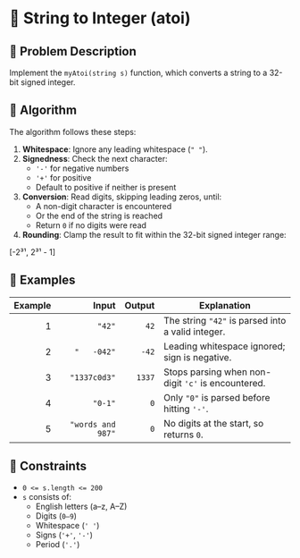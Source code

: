 # 🧮 String to Integer (atoi)

## 📘 Problem Description

Implement the `myAtoi(string s)` function, which converts a string to a 32-bit signed integer.

## 🧠 Algorithm

The algorithm follows these steps:

1. **Whitespace**: Ignore any leading whitespace (`" "`).
2. **Signedness**: Check the next character:
   - `'-'` for negative numbers
   - `'+'` for positive
   - Default to positive if neither is present
3. **Conversion**: Read digits, skipping leading zeros, until:
   - A non-digit character is encountered
   - Or the end of the string is reached
   - Return `0` if no digits were read
4. **Rounding**: Clamp the result to fit within the 32-bit signed integer range:  
   

\[-2³¹, 2³¹ - 1\]



## 🧪 Examples

| Example | Input             | Output | Explanation                                                                 |
|--------:|------------------:|--------:|------------------------------------------------------------------------------|
| 1       | `"42"`            | `42`    | The string `"42"` is parsed into a valid integer.                          |
| 2       | `"   -042"`       | `-42`   | Leading whitespace ignored; sign is negative.                              |
| 3       | `"1337c0d3"`      | `1337`  | Stops parsing when non-digit `'c'` is encountered.                         |
| 4       | `"0-1"`           | `0`     | Only `"0"` is parsed before hitting `'-'`.                                 |
| 5       | `"words and 987"` | `0`     | No digits at the start, so returns `0`.                                    |

## 📏 Constraints

- `0 <= s.length <= 200`
- `s` consists of:
  - English letters (a–z, A–Z)
  - Digits (`0–9`)
  - Whitespace (`' '`)
  - Signs (`'+'`, `'-'`)
  - Period (`'.'`)
